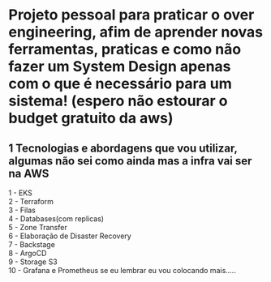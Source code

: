 # Projeto pessoal para praticar o over engineering, afim de aprender novas ferramentas, praticas e como não fazer um System Design apenas com o que é necessário para um  sistema! (espero não estourar o budget gratuito da aws)

## 1 Tecnologias e abordagens que vou utilizar, algumas não sei como ainda mas a infra vai ser na AWS
1 - EKS  
2 - Terraform  
3 - Filas  
4 - Databases(com replicas)  
5 - Zone Transfer  
6 - Elaboração de Disaster Recovery  
7 - Backstage  
8 - ArgoCD  
9 - Storage S3  
10 - Grafana e Prometheus
se eu lembrar eu vou colocando mais.....
